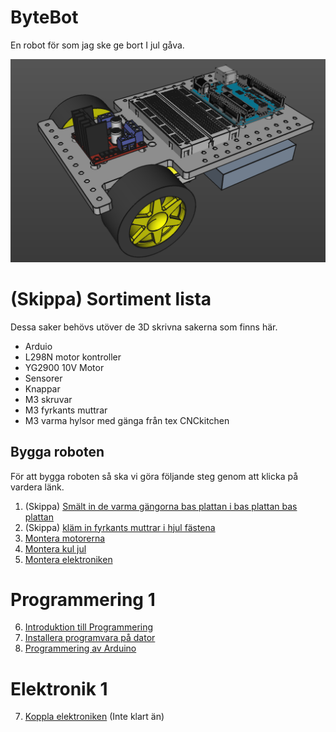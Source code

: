 <!-- lang: sv -->
# ByteBot
En robot för som jag ske ge bort I jul gåva.

![ByteBot](../../design/Images/ByteBot.png)


# (Skippa) Sortiment lista
Dessa saker behövs utöver de 3D skrivna sakerna som finns här.

* Arduio
* L298N motor kontroller
* YG2900 10V Motor
* Sensorer
* Knappar
* M3 skruvar
* M3 fyrkants muttrar
* M3 varma hylsor med gänga från tex CNCkitchen

## Bygga roboten
För att bygga roboten så ska vi göra följande steg genom att klicka på vardera länk.

1. (Skippa) [Smält in de varma gängorna bas plattan i bas plattan bas plattan](heatedinserts.md])
2. (Skippa) [kläm in fyrkants muttrar i hjul fästena](kläm_muttrar.md)
3. [Montera motorerna](montera_motorer.md)
4. [Montera kul jul](montera_kuljul.md)
5. [Montera elektroniken](montera_elektroniken.md)

# Programmering 1
6. [Introduktion till Programmering](./intro_programmering.md)
7. [Installera programvara på dator](./installera_arduino.md)
7. [Programmering av Arduino](./arduino_programmering.md)

# Elektronik 1
7. [Koppla elektroniken](kopla_elektroniken.md) (Inte klart än)







